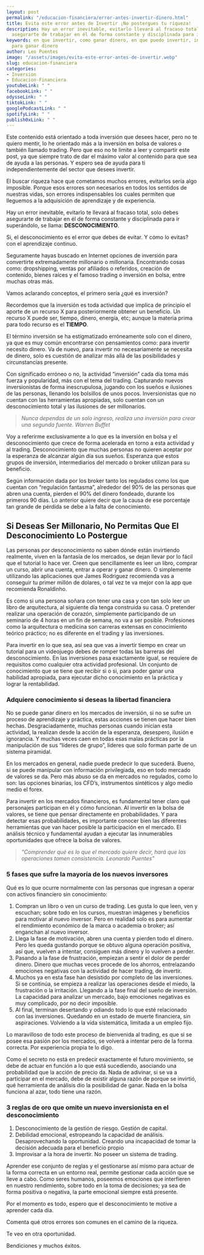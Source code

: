 ```yaml
---
layout: post
permalink: "/educacion-financiera/error-antes-invertir-dinero.html"
title: Evita este error antes de Invertir ¡No postergues tu riqueza!
description: Hay un error inevitable, evitarlo llevará al fracaso total, solo debes
  asegurarte de trabajar en él de forma constante y disciplinada para ir superándolo
keywords: en que invertir, como ganar dinero, en que puedo invertir, inversiones digitales,
  para ganar dinero
author: Leo Puentes
image: "/assets/images/evita-este-error-antes-de-invertir.webp"
slug: educacion-financiera
categories:
- Inversion
- Educacion-Financiera
youtubeLink: " "
facebookLink: " "
odysseLink: " "
tiktokLink: " "
googlePodcastLink: " "
spotifyLink: " "
publish0xLink: " "
---
```

Este contenido está orientado a toda inversión que desees hacer, pero no te quiero mentir, lo he orientado más a la inversión en bolsa de valores o también llamado trading. Pero que eso no te limite a leer y compartir este post, ya que siempre trato de dar el máximo valor al contenido para que sea de ayuda a las personas. Y espero sea de ayuda para ti independientemente del sector que desees invertir.

El buscar riqueza hace que cometamos muchos errores, evitarlos sería algo imposible. Porque esos errores son necesarios en todos los sentidos de nuestras vidas, son errores indispensables los cuales permiten que lleguemos a la adquisición de aprendizaje y de experiencia.

Hay un error inevitable, evitarlo te llevará al fracaso total, solo debes asegurarte de trabajar en él de forma constante y disciplinada para ir superándolo, se llama: **DESCONOCIMIENTO**.

Si, el desconocimiento es el error que debes de evitar. Y cómo lo evitas? con el aprendizaje continuo.

Seguramente hayas buscado en Internet opciones de inversión para convertirte extremadamente millonario o millonaria. Encontrando cosas como: dropshipping, ventas por afiliados o referidos, creación de contenido, bienes raíces y el famoso trading o inversión en bolsa, entre muchas otras más.

Vamos aclarando conceptos, el primero sería ¿qué es inversión?

Recordemos que la inversión es toda actividad que implica de principio el aporte de un recurso X para posteriormente obtener un beneficio. Un recurso X puede ser, tiempo, dinero, energía, etc; aunque la materia prima para todo recurso es el **TIEMPO**.

El término inversión se ha estigmatizado erróneamente solo con el dinero, ya que es muy común encontrarse con pensamientos como: para invertir necesito dinero. Va de nuevo, para invertir no necesariamente se necesita de dinero, solo es cuestión de analizar más allá de las posibilidades y circunstancias presente.

Con significado erróneo o no, la actividad “inversión” cada día toma más fuerza y popularidad, más con el tema del trading. Capturando nuevos inversionistas de forma inescrupulosa, jugando con los sueños e ilusiones de las personas, llenando los bolsillos de unos pocos. Inversionistas que no cuentan con las herramientas apropiadas, solo cuentan con un desconocimiento total y las ilusiones de ser millonarios.

> _Nunca dependas de un solo ingreso, realiza una inversión para crear una segunda fuente. Warren Buffet_

Voy a referirme exclusivamente a lo que es la inversión en bolsa y el desconocimiento que crece de forma acelerada en torno a esta actividad y al trading. Desconocimiento que muchas personas no quieren aceptar por la esperanza de alcanzar algún día sus sueños. Esperanza que estos grupos de inversión, intermediarios del mercado o broker utilizan para su beneficio.

Según información dada por los broker tanto los regulados como los que cuentan con “regulación fantasma”, alrededor del 90% de las personas que abren una cuenta, pierden el 90% del dinero fondeado, durante los primeros 90 días. Lo anterior quiere decir que la causa de ese porcentaje tan grande de pérdida se debe a la falta de conocimiento.

## **Si Deseas Ser Millonario, No Permitas Que El Desconocimiento Lo Postergue**

Las personas por desconocimiento no saben dónde están invirtiendo realmente, viven en la fantasía de los mercados, se dejan llevar por lo fácil que el tutorial lo hace ver. Creen que sencillamente es leer un libro, comprar un curso, abrir una cuenta, entrar a operar y ganar dinero. O simplemente utilizando las aplicaciones que James Rodriguez recomienda vas a conseguir tu primer millón de dolares, o tal vez te va mejor con la app que recomienda Ronaldinho.

Es como si una persona soñara con tener una casa y con tan solo leer un libro de arquitectura, al siguiente día tenga construida su casa. O pretender realizar una operación de corazón, simplemente participando de un seminario de 4 horas en un fin de semana, no va a ser posible. Profesiones como la arquitectura o medicina son carreras extensas en conocimiento teórico práctico; no es diferente en el trading y las inversiones.

Para invertir en lo que sea, así sea que vas a invertir tiempo en crear un tutorial para un videojuego debes de romper todas las barreras del desconocimiento. En las inversiones pasa exactamente igual, se requiere de requisitos como cualquier otra actividad profesional. Un conjunto de conocimiento que se tiene que recibir si o si, para poder ganar una habilidad apropiada, para ejecutar dicho conocimiento en la práctica y lograr la rentabilidad.

### **Adquiere conocimiento si deseas la libertad financiera**

No se puede ganar dinero en los mercados de inversión, si no se sufre un proceso de aprendizaje y práctica, estas acciones se tienen que hacer bien hechas. Desgraciadamente, muchas personas cuando inician esta actividad, la realizan desde la acción de la esperanza, desespero, ilusión e ignorancia. Y muchas veces caen en todas esas malas prácticas por la manipulación de sus “líderes de grupo”, líderes que solo forman parte de un sistema piramidal.

En los mercados en general, nadie puede predecir lo que sucederá. Bueno, si se puede manipular con información privilegiada, eso en todo mercado de valores se da. Pero más abuso se da en mercados no regulados, como lo son: las opciones binarias, los CFD’s, instrumentos sintéticos y algo medio medio el forex.

Para invertir en los mercados financieros, es fundamental tener claro qué personajes participan en él y cómo funcionan. Al invertir en la bolsa de valores, se tiene que pensar directamente en probabilidades. Y para detectar esas probabilidades, es importante conocer bien las diferentes herramientas que van hacer posible la participación en el mercado. El análisis técnico y fundamental ayudan a ejecutar las innumerables oportunidades que ofrece la bolsa de valores.

> _“Comprender qué es lo que el mercado quiere decir, hará que las operaciones tomen consistencia. Leonardo Puentes”_

### **5 fases que sufre la mayoría de los nuevos inversores**

Qué es lo que ocurre normalmente con las personas que ingresan a operar con activos financiero sin conocimiento:

1. Compran un libro o ven un curso de trading. Les gusta lo que leen, ven y escuchan; sobre todo en los cursos, muestran imágenes y beneficios para motivar al nuevo inversor. Pero en realidad solo es para aumentar el rendimiento económico de la marca o academia o broker; así enganchan al nuevo inversor.
2. Llega la fase de motivación, abren una cuenta y pierden todo el dinero. Pero les queda gustando porque se obtuvo alguna operación positiva, así que, vuelven a intentar, consiguen más dinero y lo vuelven a perder.
3. Pasando a la fase de frustración, empiezan a sentir el dolor de perder dinero. Dinero que muchas veces procede de los ahorros, entrelazando emociones negativas con la actividad de hacer trading, de invertir.
4. Muchos ya en esta fase han desistido por completo de las inversiones. Si se continúa, se empieza a realizar las operaciones desde el miedo, la frustración o la irritación. Llegando a la fase final del sueño de inversión. La capacidad para analizar un mercado, bajo emociones negativas es muy complicado, por no decir imposible.
5. Al final, terminan desertando y odiando todo lo que esté relacionado con las inversiones. Quedando en un estado de muerte financiera, sin aspiraciones. Volviendo a la vida sistemática, limitada a un empleo fijo.

Lo maravilloso de todo este proceso de bienvenida al trading, es que si se posee esa pasión por los mercados, se volverá a intentar pero de la forma correcta. Por experiencia propia te lo digo.

Como el secreto no está en predecir exactamente el futuro movimiento, se debe de actuar en función a lo que está sucediendo, asociando una probabilidad que la acción de precio da. Nada de adivinar, si se va a participar en el mercado, debe de existir alguna razón de porque se invirtió, qué herramienta de análisis dio la posibilidad de ganar. Nada en la bolsa funciona al azar, todo tiene una razón.

### **3 reglas de oro que omite un nuevo inversionista en el desconocimiento**

1. Desconocimiento de la gestión de riesgo. Gestión de capital.
2. Debilidad emocional, estropeando la capacidad de análisis. Desaprovechando la oportunidad. Creando una incapacidad de tomar la decisión adecuada para el beneficio propio
3. Improvisar a la hora de invertir. No poseer un sistema de trading.

Aprender ese conjunto de reglas y el gestionarse así mismo para actuar de la forma correcta en un entorno real, permite gestionar cada acción que se lleve a cabo. Como seres humanos, poseemos emociones que interfieren en nuestro rendimiento, sobre todo en la toma de decisiones; ya sea de forma positiva o negativa, la parte emocional siempre está presente.

Por el momento es todo, espero que el desconocimiento te motive a aprender cada día.

Comenta qué otros errores son comunes en el camino de la riqueza.

Te veo en otra oportunidad.

Bendiciones y muchos éxitos.